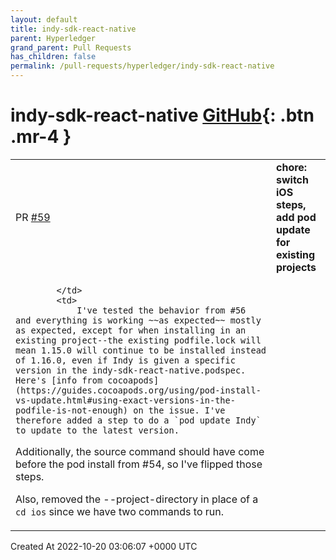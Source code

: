 ```yaml
---
layout: default
title: indy-sdk-react-native
parent: Hyperledger
grand_parent: Pull Requests
has_children: false
permalink: /pull-requests/hyperledger/indy-sdk-react-native
---
```


# indy-sdk-react-native <span class="fs-3 right-align">[GitHub](https://github.com/hyperledger/indy-sdk-react-native){: .btn .mr-4 }</span>


<div>
    <table>
        <tr>
            <td>
                PR <a href="https://github.com/hyperledger/indy-sdk-react-native/pull/59" class=".btn">#59</a>
            </td>
            <td>
                <b>
                    chore: switch iOS steps, add pod update for existing projects
                </b>
            </td>
        </tr>
        <tr>
            <td>
                
            </td>
            <td>
                I've tested the behavior from #56 and everything is working ~~as expected~~ mostly as expected, except for when installing in an existing project--the existing podfile.lock will mean 1.15.0 will continue to be installed instead of 1.16.0, even if Indy is given a specific version in the indy-sdk-react-native.podspec. Here's [info from cocoapods](https://guides.cocoapods.org/using/pod-install-vs-update.html#using-exact-versions-in-the-podfile-is-not-enough) on the issue. I've therefore added a step to do a `pod update Indy` to update to the latest version. 

Additionally, the source command should have come before the pod install from #54, so I've flipped those steps. 

Also, removed the --project-directory in place of a `cd ios` since we have two commands to run. 
            </td>
        </tr>
    </table>
    <div class="right-align">
        Created At 2022-10-20 03:06:07 +0000 UTC
    </div>
</div>

